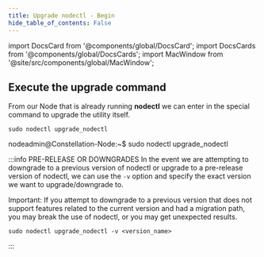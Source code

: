 ```yaml
---
title: Upgrade nodectl - Begin
hide_table_of_contents: False
---
```

<intro-end />

import DocsCard from '@components/global/DocsCard';
import DocsCards from '@components/global/DocsCards';
import MacWindow from '@site/src/components/global/MacWindow';

<head>
  <title>MainNet 2.0 Automation with nodectl</title>
  <meta
    name="description"
    content="Upgrade nodectl utility"
  />
</head>

## Execute the upgrade command

From our Node that is already running **nodectl** we can enter in the special command to upgrade the utility itself.

```
sudo nodectl upgrade_nodectl
```
<MacWindow>
nodeadmin@Constellation-Node:~$ sudo nodectl upgrade_nodectl
</MacWindow>

:::info PRE-RELEASE OR DOWNGRADES
In the event we are attempting to downgrade to a previous version of nodectl or upgrade to a pre-release version of nodectl, we can use the `-v` option and specify the exact version we want to upgrade/downgrade to.

Important: If you attempt to downgrade to a previous version that does not support features related to the current version and had a migration path, you may break the use of nodectl, or you may get unexpected results.

```
sudo nodectl upgrade_nodectl -v <version_name>
```
:::